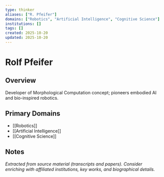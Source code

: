 ```yaml
---
type: thinker
aliases: ["R. Pfeifer"]
domains: ["Robotics", "Artificial Intelligence", "Cognitive Science"]
institutions: []
tags: []
created: 2025-10-20
updated: 2025-10-20
---
```


# Rolf Pfeifer

## Overview

Developer of Morphological Computation concept; pioneers embodied AI and bio-inspired robotics.

## Primary Domains

- [[Robotics]]
- [[Artificial Intelligence]]
- [[Cognitive Science]]

## Notes

*Extracted from source material (transcripts and papers). Consider enriching with affiliated institutions, key works, and biographical details.*
